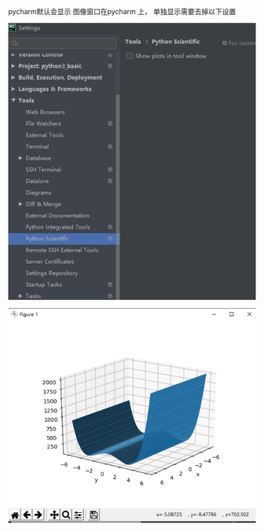 pycharm默认会显示 图像窗口在pycharm 上， 单独显示需要去掉以下设置

![showt](res/pycharm_2.png)

![showt](res/pycharm_3.png)
